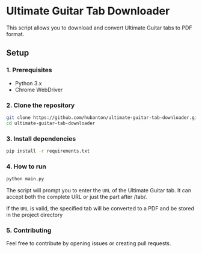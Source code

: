 # Ultimate Guitar Tab Downloader

This script allows you to download and convert Ultimate Guitar tabs to PDF format.

## Setup

### 1. Prerequisites

- Python 3.x
- Chrome WebDriver

### 2. Clone the repository

```bash
git clone https://github.com/hubanton/ultimate-guitar-tab-downloader.git
cd ultimate-guitar-tab-downloader
```

### 3. Install dependencies

```bash
pip install -r requirements.txt
```

### 4. How to run

```bash
python main.py
```

The script will prompt you to enter the `URL` of the Ultimate Guitar tab. It can accept both the complete URL or just the part after /tab/.

If the `URL` is valid, the specified tab will be converted to a PDF and be stored in the project directory

### 5. Contributing

Feel free to contribute by opening issues or creating pull requests.

